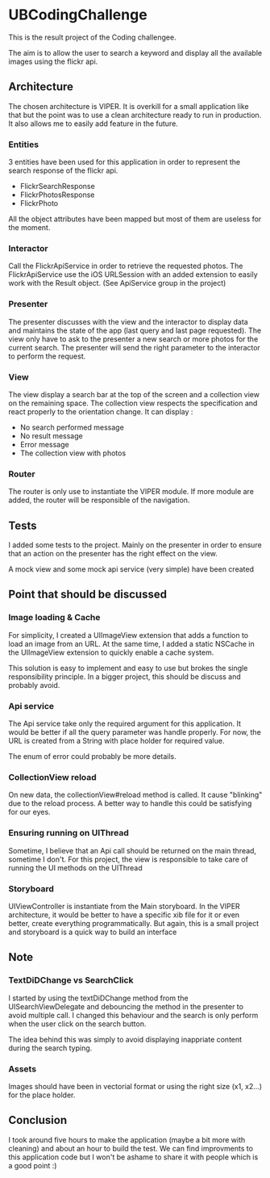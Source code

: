 # UBCodingChallenge

This is the result project of the Coding challengee.

The aim is to allow the user to search a keyword and display all the available images using the flickr api.

## Architecture

The chosen architecture is VIPER. It is overkill for a small application like that but the point was to use a clean architecture ready to run in production.
It also allows me to easily add feature in the future.

### Entities

3 entities have been used for this application in order to represent the search response of the flickr api.
- FlickrSearchResponse
- FlickrPhotosResponse
- FlickrPhoto

All the object attributes have been mapped but most of them are useless for the moment.

### Interactor

Call the FlickrApiService in order to retrieve the requested photos.
The FlickrApiService use the iOS URLSession with an added extension to easily work with the Result object. (See ApiService group in the project)

### Presenter

The presenter discusses with the view and the interactor to display data and maintains the state of the app (last query and last page requested). The view only have to ask to the presenter a new search or more photos for the current search. The presenter will send the right parameter to the interactor to perform the request.

### View

The view display a search bar at the top of the screen and a collection view on the remaining space. The collection view respects the specification and react properly to the orientation change.
It can display : 
- No search performed message
- No result message
- Error message
- The collection view with photos

### Router

The router is only use to instantiate the VIPER module. If more module are added, the router will be responsible of the navigation.

## Tests

I added some tests to the project. Mainly on the presenter in order to ensure that an action on the presenter has the right effect on the view.

A mock view and some mock api service (very simple) have been created

## Point that should be discussed

### Image loading & Cache

For simplicity, I created a UIImageView extension that adds a function to load an image from an URL. At the same time, I added a static NSCache in the UIImageView extension to quickly enable a cache system.

This solution is easy to implement and easy to use but brokes the single responsibility principle. In a bigger project, this should be discuss and probably avoid.

### Api service

The Api service take only the required argument for this application. It would be better if all the query parameter was handle properly. For now, the URL is created from a String with place holder for required value.

The enum of error could probably be more details.

### CollectionView reload

On new data, the collectionView#reload method is called. It cause "blinking" due to the reload process. A better way to handle this could be satisfying for our eyes.

### Ensuring running on UIThread

Sometime, I believe that an Api call should be returned on the main thread, sometime I don't. For this project, the view is responsible to take care of running the UI methods on the UIThread

### Storyboard

UIViewController is instantiate from the Main storyboard. In the VIPER architecture, it would be better to have a specific xib file for it or even better, create everything programmatically. But again, this is a small project and storyboard is a quick way to build an interface

## Note

### TextDiDChange vs SearchClick

I started by using the textDiDChange method from the UISearchViewDelegate and debouncing the method in the presenter to avoid multiple call.
I changed this behaviour and the search is only perform when the user click on the search button.

The idea behind this was simply to avoid displaying inappriate content during the search typing.

### Assets

Images should have been in vectorial format or using the right size (x1, x2...) for the place holder.

## Conclusion

I took around five hours to make the application (maybe a bit more with cleaning) and about an hour to build the test.
We can find improvments to this application code but I won't be ashame to share it with people which is a good point :)
